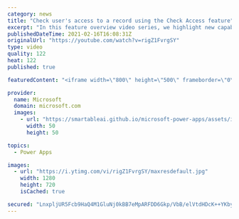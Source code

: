 ```yaml
---
category: news
title: "Check user's access to a record using the Check Access feature"
excerpt: "In this feature overview video series, we highlight new capabilities included in the latest update to Microsoft Power Apps.  This featured product update to Power Apps highlights check access, a new record level security feature admins can use to check and assign security roles.  Get the most out of"
publishedDateTime: 2021-02-16T16:08:31Z
originalUrl: "https://youtube.com/watch?v=rigZ1FvrgSY"
type: video
quality: 122
heat: 122
published: true

featuredContent: "<iframe width=\"800\" height=\"500\" frameborder=\"0\" src=\"https://www.youtube.com/embed/rigZ1FvrgSY\" allow=\"accelerometer; autoplay; encrypted-media; gyroscope; picture-in-picture\" allowfullscreen></iframe>"

provider:
  name: Microsoft
  domain: microsoft.com
  images:
    - url: "https://smartableai.github.io/microsoft-power-apps/assets/images/organizations/microsoft.com-50x50.jpg"
      width: 50
      height: 50

topics:
  - Power Apps

images:
  - url: "https://i.ytimg.com/vi/rigZ1FvrgSY/maxresdefault.jpg"
    width: 1280
    height: 720
    isCached: true

secured: "LnxpljUR5Fcb9HaQ4M1GluNj0kBB7eMpARFDD6Gkp/VbB/elVtdHDcK++YKbym5tCaMJ6TB8Ebyo9GhgVNyf+IK6mL7Botshd/Nq4twt2HGg2PrKOiZrc58NZQG+D6w0T1iYhMyYSlXizc9AKHiSyafGis4mwGq0iftLFLD6YY+81nWoDIRvv4/oW8l/zOweJ1JZYiJ9O05F+viT3s2RBauPmZF43EMrzMTnhX7hAswNu0xih6Eu+fputDkoONKVkPilqWDoX92yNYIYdHNjpeCpEPDLUu6f8S3AzzF4GeMY1QMSkk0xxQpVoAspQcp7icP0+PLvgTsgiuBt12votlZwpoNhOnFJBBAOJ15BJOEON58ocXp61rfiBoLRUMjO+tpgzMU84cU93JZmPihmHukLE0TG22kqdzMGHm6xr5U=;NcIW4DEUemvtIJrzvWT5MQ=="
---
```


